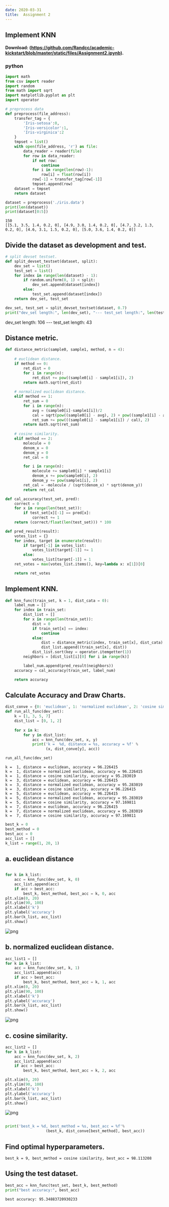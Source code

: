 ```yaml
---
date: 2020-03-31
title:  Assignment 2
---
```

## Implement KNN 

#### Download: (https://github.com/Randcc/academic-kickstart/blob/master/static/files/Assignment2.ipynb).

### python

```python
import math
from csv import reader
import random
from math import sqrt
import matplotlib.pyplot as plt
import operator
```


```python
# preprocess data
def preprocess(file_address):
    transfer_tag = {
        'Iris-setosa':0,
        'Iris-versicolor':1,
        'Iris-virginica':2
    }
    tmpset = list()
    with open(file_address, 'r') as file:
        data_reader = reader(file)
        for row in data_reader:
            if not row:
                continue
            for i in range(len(row)-1):
                row[i] = float(row[i])
            row[-1] = transfer_tag[row[-1]]
            tmpset.append(row)
    dataset = tmpset
    return dataset

```


```python
dataset = preprocess('./iris.data')
print(len(dataset))
print(dataset[0:5])

```

    150
    [[5.1, 3.5, 1.4, 0.2, 0], [4.9, 3.0, 1.4, 0.2, 0], [4.7, 3.2, 1.3, 0.2, 0], [4.6, 3.1, 1.5, 0.2, 0], [5.0, 3.6, 1.4, 0.2, 0]]


## Divide the dataset as development and test.


```python
# split devset testset.
def split_devset_testset(dataset, split):
    dev_set = list()
    test_set = list()
    for index in range(len(dataset) - 1):
        if random.uniform(0, 1) < split:
            dev_set.append(dataset[index])
        else:
            test_set.append(dataset[index])
    return dev_set, test_set

```

```python
dev_set, test_set = split_devset_testset(dataset, 0.7)
print("dev_set length:", len(dev_set), "--- test_set length:", len(test_set))
```

dev_set length: 106 --- test_set length: 43

## Distance metric.

```python
def distance_metric(sample0, sample1, method, n = 4):
    
    # euclidean distance.
    if method == 0:
        ret_dist = 0
        for i in range(n):
            ret_dist += pow((sample0[i] - sample1[i]), 2)
        return math.sqrt(ret_dist)
    
    # normalized euclidean distance.
    elif method == 1:
        ret_sum = 0
        for i in range(n):
            avg = (sample0[i]-sample1[i])/2
            cal = sqrt(pow((sample0[i] - avg), 2) + pow((sample1[i] - avg), 2))
            ret_sum += pow(((sample0[i] - sample1[i]) / cal), 2)
        return math.sqrt(ret_sum)
    
    # cosine similarity.
    elif method == 2:
        molecule = 0
        denom_x = 0
        denom_y = 0
        ret_cal = 0

        for i in range(n):
            molecule += sample0[i] * sample1[i]
            denom_x += pow(sample0[i], 2)
            denom_y += pow(sample1[i], 2)
        ret_cal = -molecule / (sqrt(denom_x) * sqrt(denom_y))
        return ret_cal

```


```python
def cal_accuracy(test_set, pred):
    correct = 0
    for x in range(len(test_set)):
        if test_set[x][-1] == pred[x]:
            correct += 1
    return (correct/float(len(test_set))) * 100
```


```python
def pred_result(result):
    votes_list = {}
    for index, target in enumerate(result):
        if target[-1] in votes_list:
            votes_list[target[-1]] += 1
        else:
            votes_list[target[-1]] = 1
    ret_votes = max(votes_list.items(), key=lambda x: x[1])[0]

    return ret_votes
```


## Implement KNN.

```python
def knn_func(train_set, k = 1, dist_cata = 0):
    label_num = []
    for index in train_set:
        dist_list = []
        for x in range(len(train_set)):
            dist = 0
            if train_set[x] == index:
                continue
            else:
                dist = distance_metric(index, train_set[x], dist_cata)
                dist_list.append((train_set[x], dist))
            dist_list.sort(key = operator.itemgetter(1))
        neighbors = [dist_list[i][0] for i in range(k)]

        label_num.append(pred_result(neighbors))
    accuracy = cal_accuracy(train_set, label_num)

    return accuracy
```


## Calculate Accuracy and Draw Charts.

```python
dist_conve = {0: 'euclidean', 1: 'normalized euclidean', 2: 'cosine similarity'}
def run_all_func(dev_set):
    k = [1, 3, 5, 7]
    dist_list = [0, 1, 2]
    
    for x in k:
        for y in dist_list:
            acc = knn_func(dev_set, x, y)
            print('k =  %d, distance = %s, accuracy = %f' %
                  (x, dist_conve[y], acc))

```

```python
run_all_func(dev_set)

```

```
k =  1, distance = euclidean, accuracy = 96.226415 
k =  1, distance = normalized euclidean, accuracy = 96.226415 
k =  1, distance = cosine similarity, accuracy = 95.283019 
k =  3, distance = euclidean, accuracy = 96.226415 
k =  3, distance = normalized euclidean, accuracy = 95.283019 
k =  3, distance = cosine similarity, accuracy = 96.226415 
k =  5, distance = euclidean, accuracy = 96.226415 
k =  5, distance = normalized euclidean, accuracy = 95.283019 
k =  5, distance = cosine similarity, accuracy = 97.169811 
k =  7, distance = euclidean, accuracy = 96.226415 
k =  7, distance = normalized euclidean, accuracy = 95.283019 
k =  7, distance = cosine similarity, accuracy = 97.169811 
```



```python
best_k = 0
best_method = 0
best_acc = 0
acc_list = []
k_list = range(1, 20, 1)

```

## a. euclidean distance

```python

for k in k_list:
    acc = knn_func(dev_set, k, 0)
    acc_list.append(acc)
    if acc > best_acc:
        best_k, best_method, best_acc = k, 0, acc
plt.xlim(0, 20)
plt.ylim(90, 100)
plt.xlabel('k')
plt.ylabel('accuracy')
plt.bar(k_list, acc_list)
plt.show()

```

![png](./index01.png)



## b. normalized euclidean distance.

```python
acc_list1 = []
for k in k_list:
    acc = knn_func(dev_set, k, 1)
    acc_list1.append(acc)
    if acc > best_acc:
        best_k, best_method, best_acc = k, 1, acc
plt.xlim(0, 20)
plt.ylim(90, 100)
plt.xlabel('k')
plt.ylabel('accuracy')
plt.bar(k_list, acc_list)
plt.show()

```
![png](./index02.png)



## c. cosine similarity.

```python
acc_list2 = []
for k in k_list:
    acc = knn_func(dev_set, k, 2)
    acc_list2.append(acc)
    if acc > best_acc:
        best_k, best_method, best_acc = k, 2, acc

plt.xlim(0, 20)
plt.ylim(90, 100)
plt.xlabel('k')
plt.ylabel('accuracy')
plt.bar(k_list, acc_list)
plt.show()

```

![png](./index03.png)


```python

print('best_k = %d, best_method = %s, best_acc = %f'%
                  (best_k, dist_conve[best_method], best_acc))

```
## Find optimal hyperparameters.

    best_k = 9, best_method = cosine similarity, best_acc = 98.113208



## Using the test dataset.


```python
best_acc = knn_func(test_set, best_k, best_method)
print("best accuracy:", best_acc)

```

    best accuracy: 95.34883720930233







